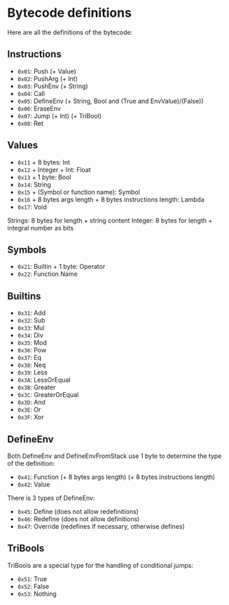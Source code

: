 # Bytecode definitions

Here are all the definitions of the bytecode:

## Instructions

- `0x01`: Push (+ Value)
- `0x02`: PushArg (+ Int)
- `0x03`: PushEnv (+ String)
- `0x04`: Call
- `0x05`: DefineEnv (+ String, Bool and (True and EnvValue)/(False))
- `0x06`: EraseEnv
- `0x07`: Jump (+ Int) (+ TriBool)
- `0x08`: Ret

## Values

- `0x11` + 8 bytes: Int
- `0x12` + Integer + Int: Float
- `0x13` + 1 byte: Bool
- `0x14`: String
- `0x15` + (Symbol or function name): Symbol
- `0x16` + 8 bytes args length + 8 bytes instructions length: Lambda
- `0x17`: Void

Strings: 8 bytes for length + string content
Integer: 8 bytes for length + integral number as bits

## Symbols

- `0x21`: Builtin + 1 byte: Operator
- `0x22`: Function Name

## Builtins

- `0x31`: Add
- `0x32`: Sub
- `0x33`: Mul
- `0x34`: Div
- `0x35`: Mod
- `0x36`: Pow
- `0x37`: Eq
- `0x38`: Neq
- `0x39`: Less
- `0x3A`: LessOrEqual
- `0x3B`: Greater
- `0x3C`: GreaterOrEqual
- `0x3D`: And
- `0x3E`: Or
- `0x3F`: Xor

## DefineEnv

Both DefineEnv and DefineEnvFromStack use 1 byte to determine the type of the definition:

- `0x41`: Function (+ 8 bytes args length) (+ 8 bytes instructions length)
- `0x42`: Value

There is 3 types of DefineEnv:

- `0x45`: Define (does not allow redefinitions)
- `0x46`: Redefine (does not allow definitions)
- `0x47`: Override (redefines if necessary, otherwise defines)

## TriBools

TriBools are a special type for the handling of conditional jumps:

- `0x51`: True
- `0x52`: False
- `0x53`: Nothing
